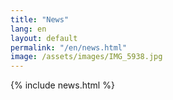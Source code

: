 ```yaml
---
title: "News"
lang: en
layout: default
permalink: "/en/news.html"
image: /assets/images/IMG_5938.jpg
---
```


{% include news.html %}